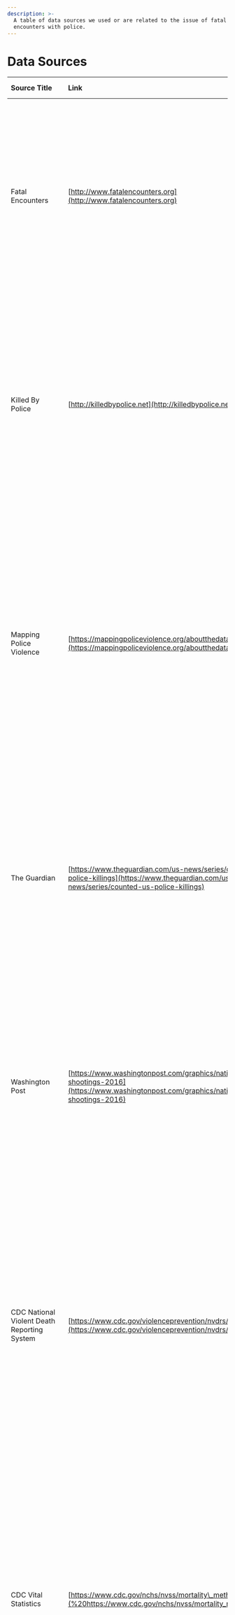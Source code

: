 ```yaml
---
description: >-
  A table of data sources we used or are related to the issue of fatal
  encounters with police.
---
```


# Data Sources

| Source Title | Link | Time Covered | Description |
| :--- | :--- | :--- | :--- |
| Fatal Encounters | [http://www.fatalencounters.org](http://www.fatalencounters.org) | 2000-present | This data source has been collected since 2000 and is active until present day. As of the month of April there have been a total of 19,856 number of cases that are recorded. This database allows you to go in and download any data needed and also includes visualizations. |
| Killed By Police | [http://killedbypolice.net](http://killedbypolice.net) | 2013-2018 | An open sourced data collection from an online anonymous source that dates back to May 1, 2013. The data set is still in continuation and the legitimacy of each data point is confirmed through actual online news articles of each fatality. Killed By Police has a number of 4,629 cases recorded. |
| Mapping Police Violence | [https://mappingpoliceviolence.org/aboutthedata/](https://mappingpoliceviolence.org/aboutthedata/) | 2011, 2013- present | In Mapping Police Violence has data that is represented on their site accounting for people killed by police since 2013. This set remains active and continuously recording data until present day. They have recorded a total number of 1,179 people killed by police over the time period recorded. There are a few cases that are recorded in 2011 in this dataset. |
| The Guardian | [https://www.theguardian.com/us-news/series/counted-us-police-killings](https://www.theguardian.com/us-news/series/counted-us-police-killings) | 2015- 2016 | The Guardian is a news source that was collecting data on people killed by law enforcement from 2015 to 2016 and has not further data collected since then. Within this set there are a total of 1092 cases recorded. In this set they also included stories of who they were and established the trends in how they died. |
| Washington Post | [https://www.washingtonpost.com/graphics/national/police-shootings-2016](https://www.washingtonpost.com/graphics/national/police-shootings-2016) | 2016-present | Washington Post Fatal Force page includes data on fatal force situations based on news, reports, public records, social media, and other source. Data has been collected for this set since 2016 and is still active until present day. Since 2016 there have a recorded number of 2,271 cases. |
| CDC National Violent Death Reporting System | [https://www.cdc.gov/violenceprevention/nvdrs/index.html](https://www.cdc.gov/violenceprevention/nvdrs/index.html)  |  | The system gives readers a clear understanding about how many people are killed by violent death with exact data. NVDRS \(National Violent Death Reporting System\) is the only state-based surveillance system that converts data on violent deaths from other sources into anonymous data. This also covers all types of deaths including homicides and suicides. |
| CDC Vital Statistics | [https://www.cdc.gov/nchs/nvss/mortality\_methods.html](%20https://www.cdc.gov/nchs/nvss/mortality_methods.html) |  | Within this dataset collected by the Centers for Disease Control and Prevention and national Center for Health Statistics is a list of 906 cases. Their website provides information pertaining to data collection, data processing, information for Data Analysis and Micro-data. It is public information and has a continuous data collection process. |
| FBI Supplementary Homicide Reports | [https://ucr.fbi.gov/nibrs/addendum-for-submitting-cargo-theft-data/shr](https://ucr.fbi.gov/nibrs/addendum-for-submitting-cargo-theft-data/shr) |  | This reports provide dataset of the circumstances under violent death with details. The reports provide details of the circumstances like type of weapon, age, sex, race, etc. Also, the reports provide what violent code is used. The reports help to search database for records of violent death. |
| Seattle Times | [https://github.com/seattletimes/police-killings](https://github.com/seattletimes/police-killings) |  | Seattle Times provide a dataset of deadly force data, laws, weapons. The deadly force data shows informations of victims like name, type of weapon, age, race, gender, date, and what county he or she lives. The laws dataset shows if each state in U.S agree or does not agree on law1, law2, law3, law4, law5. The weapons dataset shows if the weapon was fake or firearm and type of the weapon. |
| Seattle Police Department | [http://www.seattle.gov/police/information-and-data/use-of-force-data/ois-dataset](http://www.seattle.gov/police/information-and-data/use-of-force-data/ois-dataset) |  | Seattle Police Department provides a dataset of firearms cases prior to 2014. The dataset includes date, time, blurred address, and number of case. The department also provides use of force data, crisis contacts, bias crime unit, terry stops, tweets by beat. There are not only dataset, but also there are maps and graphs to show the dataset as visuals for a clear understanding. |
| Phil Stinson | [https://fivethirtyeight.com/features/an-ex-cop-keeps-the-countrys-best-data-set-on-police-misconduct/](https://fivethirtyeight.com/features/an-ex-cop-keeps-the-countrys-best-data-set-on-police-misconduct/) |  | It is an article written by FiveThirtyEight about ex cop who has the country's best data set on police misconduct. The name of ex cop is Philip M. Stinson. He has built database with 48 Google Alerts that Stinson set up in 2005. This system adds up to a data set of alleged police misconduct unmatched by anything created inside or outside of government which uses Google Alert to catch these cases. |
| BJS: Arrest Related Deaths | [https://www.bjs.gov/index.cfm?ty=dcdetail&iid=428](https://www.bjs.gov/index.cfm?ty=dcdetail&iid=428) |  | Arrest related deaths is a census data of people who died while in a process of arrest or while in the custody of the state. The ARD program collects data of deaths that is relating to any use of force by law enforcement such as drowning, cardiac arrest, gunshot wound. |
| BJS: Law Officers Killed/ Harmed | [https://ucr.fbi.gov/leoka/2015](https://ucr.fbi.gov/leoka/2015) | 2015 | A dataset of law enforcement officers killed and assaulted in 2015. Data is from UCR Program's National incident Based Reporting System for incidents, offenses, victims, offenders, and arrestees. There are four types of dataset such are officers feloniously killed, officers accidently killed, officers assaulted, and federal officers killed and assaulted. |
| Officer Down Memorial Page | [https://www.odmp.org](https://www.odmp.org) |  | This data set is from the Officer Down Memorial Page, Inc., a non-profit organization that honors American law enforcement that died in the line of duty. The page provides an on-going archive of fatalities, including when, who, what, why, and how each death occurred. Many of the sources are very detailed, although requires one of the researchers from the UW FFRG to create an algorithm to format the data points so it is easier to aggregate with R. |

